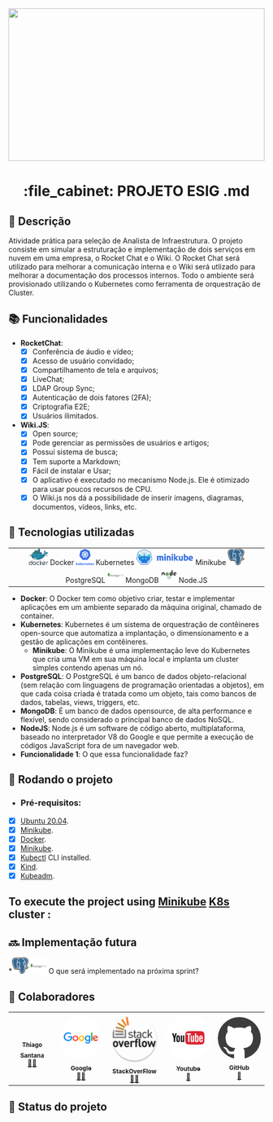 <img src="https://scontent.fnat2-1.fna.fbcdn.net/v/t39.30808-6/238342261_210080597742177_8206461851856926361_n.jpg?_nc_cat=101&ccb=1-5&_nc_sid=6e5ad9&_nc_ohc=SaFCQtUegHYAX8ckb2B&_nc_ht=scontent.fnat2-1.fna&oh=ff67f6ffb199b1811fd4014e90f578fc&oe=619B46EE" height="300" width="100%" />

<h1 align="center">:file_cabinet: PROJETO ESIG .md</h1>

## :memo: Descrição
Atividade prática para seleção de Analista de Infraestrutura.
O projeto consiste em simular a estruturação e implementação de dois serviços em nuvem em uma empresa, o Rocket Chat e o Wiki.
O Rocket Chat será utilizado para melhorar a comunicação interna e o Wiki será utlizado para melhorar a documentação dos processos internos.
Todo o ambiente será provisionado utilizando o Kubernetes como ferramenta de orquestração de Cluster.


## :books: Funcionalidades
* <b>RocketChat</b>:
   - [x] Conferência de áudio e vídeo; 
   - [x] Acesso de usuário convidado;
   - [x] Compartilhamento de tela e arquivos; 
   - [x] LiveChat; 
   - [x] LDAP Group Sync;  
   - [x] Autenticação de dois fatores (2FA); 
   - [x] Criptografia E2E; 
   - [x] Usuários ilimitados.
* <b>Wiki.JS</b>:
   - [x] Open source;
   - [x] Pode gerenciar as permissões de usuários e artigos;
   - [x] Possui sistema de busca;
   - [x] Tem suporte a Markdown;
   - [x] Fácil de instalar e Usar;
   - [x] O aplicativo é executado no mecanismo Node.js. Ele é otimizado para usar poucos recursos de CPU.
   - [x] O Wiki.js nos dá a possibilidade de inserir imagens, diagramas, documentos, vídeos, links, etc.
 
## :wrench: Tecnologias utilizadas
<table>
  <tr>
   <td align="center">
      <code><img height="32" src="https://github.com/thimasan/ESIG_Project/blob/main/imagens_repositorio/docker_official_logo_icon_169250.png?raw=true"/></code>         Docker
      <code><img height="32" src="https://github.com/thimasan/ESIG_Project/blob/main/imagens_repositorio/kubernetes.png?raw=true"/></code>   Kubernetes
      <code><img height="32" src="https://github.com/thimasan/ESIG_Project/blob/main/imagens_repositorio/minikube.jpg?raw=true"/></code> Minikube
      <code><img height="32" src="https://raw.githubusercontent.com/github/explore/80688e429a7d4ef2fca1e82350fe8e3517d3494d/topics/postgresql/postgresql.png" alt="PostegreSQL"/></code>    PostgreSQL
      <code><img height="32" src="https://raw.githubusercontent.com/github/explore/80688e429a7d4ef2fca1e82350fe8e3517d3494d/topics/mongodb/mongodb.png" alt="MongoDB"/></code>   MongoDB
      <code><img height="32" src="https://github.com/thimasan/ESIG_Project/blob/main/imagens_repositorio/Node%20Medio.png?raw=true" alt="Nodejs"/></code> Node.JS
      
</table>
 
* <b>Docker</b>: O Docker tem como objetivo criar, testar e implementar aplicações em um ambiente separado da máquina original, chamado de container.   
* <b>Kubernetes</b>: Kubernetes é um sistema de orquestração de contêineres open-source que automatiza a implantação, o dimensionamento e a gestão de aplicações em contêineres.  
  * <b>Minikube</b>: O Minikube é uma implementação leve do Kubernetes que cria uma VM em sua máquina local e implanta um cluster simples contendo apenas um nó.
* <b>PostgreSQL</b>: O PostgreSQL é um banco de dados objeto-relacional (sem relação com linguagens de programação orientadas a objetos), em que cada coisa criada é tratada como um objeto, tais como bancos de dados, tabelas, views, triggers, etc.
* <b>MongoDB</b>: É um banco de dados opensource, de alta performance e flexível, sendo considerado o principal banco de dados NoSQL.
* <b>NodeJS</b>: Node.js é um software de código aberto, multiplataforma, baseado no interpretador V8 do Google e que permite a execução de códigos JavaScript fora de um navegador web.
* <b>Funcionalidade 1</b>: O que essa funcionalidade faz?

## :rocket: Rodando o projeto
   * <h3>Pré-requisitos:</h3>
   - [x] [Ubuntu 20.04](https://ubuntu.com/download/desktop).
   - [x] [Minikube](https://minikube.sigs.k8s.io/docs/start/).
   - [x] [Docker](https://docs.docker.com/engine/install/).
   - [x] [Minikube](https://minikube.sigs.k8s.io/docs/start/).
   - [x] [Kubectl](https://kubernetes.io/docs/tasks/tools/install-kubectl-linux/) CLI installed.
   - [x] [Kind](https://kind.sigs.k8s.io/docs/user/quick-start/).
   - [x] [Kubeadm](https://kubernetes.io/docs/setup/production-environment/tools/kubeadm/install-kubeadm/).
   
## To execute the project using [Minikube](https://minikube.sigs.k8s.io/docs/start/)  [K8s](https://kubernetes.io/) cluster :
## :soon: Implementação futura
*<code><img height="32" src="https://raw.githubusercontent.com/github/explore/80688e429a7d4ef2fca1e82350fe8e3517d3494d/topics/postgresql/postgresql.png" alt="PostegreSQL"/></code>
<code><img height="32" src="https://raw.githubusercontent.com/github/explore/80688e429a7d4ef2fca1e82350fe8e3517d3494d/topics/mongodb/mongodb.png" alt="MongoDB"/></code> O que será implementado na próxima sprint?

   
   
## :handshake: Colaboradores
<table>
  <tr>
    <td align="center"><a href="https://github.com/thimasan"><img style="border-radius: 50%;" src="https://avatars.githubusercontent.com/u/53660425?v=4" width="100px;" alt=""/><br /><sub><b>Thiago Santana</b></sub></a><br /><a href="https://github.com/thimasan" title="Thimasan">👨‍🚀</a></td>
    <td align="center"><a href="https://www.google.com"><img style="border-radius: 50%;" src="https://github.com/thimasan/ESIG_Project/blob/main/imagens_repositorio/Google.png?raw=true" width="100px;" alt=""/><br /><sub><b>Google</b></sub></a><br /><a href="/www.google.com" title="Enciclopédia">👨‍🚀</a></td>
    <td align="center"><a href="https://pt.stackoverflow.com/"><img style="border-radius: 50%;" src="https://github.com/thimasan/ESIG_Project/blob/main/imagens_repositorio/STACK.png?raw=true" width="100px;" alt=""/><br /><sub><b>StackOverFlow</b></sub></a><br /><a href=https://pt.stackoverflow.com/" title="Consultas">👨‍🚀</a></td>
    <td align="center"><a href="https://www.youtube.com"><img style="border-radius: 50%;" src="https://github.com/thimasan/ESIG_Project/blob/main/imagens_repositorio/youtube%20pequeno.png?raw=true4" width="100px;" alt=""/><br /><sub><b>Youtube</b></sub></a><br /><a href="https://www.youtube.com" title="Professor">🚀</a></td>
    <td align="center"><a href="https://github.com/"><img style="border-radius: 50%;" src="https://github.com/thimasan/ESIG_Project/blob/main/imagens_repositorio/github.png?raw=true" width="100px;" alt=""/><br /><sub><b>GitHub</b></sub></a><br /><a href="https://github.com" title="Mercado">🚀</a></td>
  </tr>
</table>

## :dart: Status do projeto
